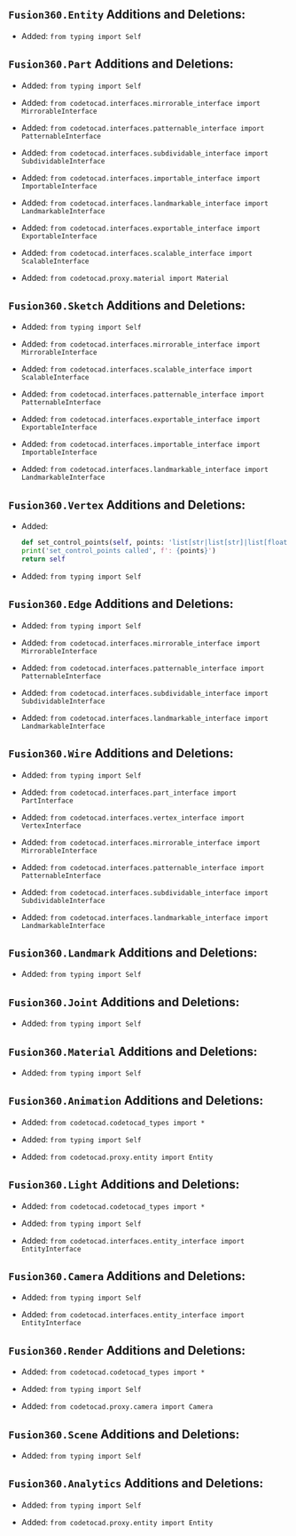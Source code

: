 ## `Fusion360.Entity` Additions and Deletions:

- Added: `from typing import Self`

## `Fusion360.Part` Additions and Deletions:

- Added: `from typing import Self`

- Added: `from codetocad.interfaces.mirrorable_interface import MirrorableInterface`

- Added: `from codetocad.interfaces.patternable_interface import PatternableInterface`

- Added: `from codetocad.interfaces.subdividable_interface import SubdividableInterface`

- Added: `from codetocad.interfaces.importable_interface import ImportableInterface`

- Added: `from codetocad.interfaces.landmarkable_interface import LandmarkableInterface`

- Added: `from codetocad.interfaces.exportable_interface import ExportableInterface`

- Added: `from codetocad.interfaces.scalable_interface import ScalableInterface`

- Added: `from codetocad.proxy.material import Material`

## `Fusion360.Sketch` Additions and Deletions:

- Added: `from typing import Self`

- Added: `from codetocad.interfaces.mirrorable_interface import MirrorableInterface`

- Added: `from codetocad.interfaces.scalable_interface import ScalableInterface`

- Added: `from codetocad.interfaces.patternable_interface import PatternableInterface`

- Added: `from codetocad.interfaces.exportable_interface import ExportableInterface`

- Added: `from codetocad.interfaces.importable_interface import ImportableInterface`

- Added: `from codetocad.interfaces.landmarkable_interface import LandmarkableInterface`

## `Fusion360.Vertex` Additions and Deletions:


- Added:
    ```python
    def set_control_points(self, points: 'list[str|list[str]|list[float]|list[Dimension]|Point]') -> Self:
    print('set_control_points called', f': {points}')
    return self
    ```
- Added: `from typing import Self`

## `Fusion360.Edge` Additions and Deletions:

- Added: `from typing import Self`

- Added: `from codetocad.interfaces.mirrorable_interface import MirrorableInterface`

- Added: `from codetocad.interfaces.patternable_interface import PatternableInterface`

- Added: `from codetocad.interfaces.subdividable_interface import SubdividableInterface`

- Added: `from codetocad.interfaces.landmarkable_interface import LandmarkableInterface`

## `Fusion360.Wire` Additions and Deletions:

- Added: `from typing import Self`

- Added: `from codetocad.interfaces.part_interface import PartInterface`

- Added: `from codetocad.interfaces.vertex_interface import VertexInterface`

- Added: `from codetocad.interfaces.mirrorable_interface import MirrorableInterface`

- Added: `from codetocad.interfaces.patternable_interface import PatternableInterface`

- Added: `from codetocad.interfaces.subdividable_interface import SubdividableInterface`

- Added: `from codetocad.interfaces.landmarkable_interface import LandmarkableInterface`

## `Fusion360.Landmark` Additions and Deletions:

- Added: `from typing import Self`

## `Fusion360.Joint` Additions and Deletions:

- Added: `from typing import Self`

## `Fusion360.Material` Additions and Deletions:

- Added: `from typing import Self`

## `Fusion360.Animation` Additions and Deletions:

- Added: `from codetocad.codetocad_types import *`

- Added: `from typing import Self`

- Added: `from codetocad.proxy.entity import Entity`

## `Fusion360.Light` Additions and Deletions:

- Added: `from codetocad.codetocad_types import *`

- Added: `from typing import Self`

- Added: `from codetocad.interfaces.entity_interface import EntityInterface`

## `Fusion360.Camera` Additions and Deletions:

- Added: `from typing import Self`

- Added: `from codetocad.interfaces.entity_interface import EntityInterface`

## `Fusion360.Render` Additions and Deletions:

- Added: `from codetocad.codetocad_types import *`

- Added: `from typing import Self`

- Added: `from codetocad.proxy.camera import Camera`

## `Fusion360.Scene` Additions and Deletions:

- Added: `from typing import Self`

## `Fusion360.Analytics` Additions and Deletions:

- Added: `from typing import Self`

- Added: `from codetocad.proxy.entity import Entity`

